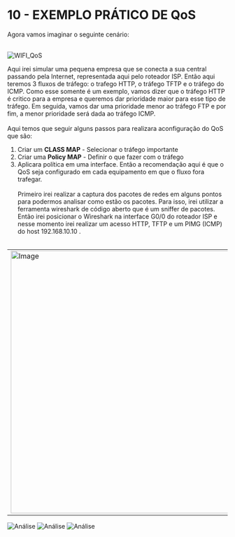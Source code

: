 # 10 - EXEMPLO PRÁTICO DE QoS

Agora vamos imaginar o seguinte cenário: <br></br>

![WIFI_QoS](Imagens/01-cenario.png)

Aqui irei simular uma pequena empresa que se conecta a sua central passando pela Internet, representada aqui pelo roteador ISP. Então aqui teremos 3 fluxos de tráfego: o trafego HTTP, o tráfego TFTP e o tráfego do ICMP. Como esse somente é um exemplo, vamos dizer que o tráfego HTTP é critico para a empresa e queremos dar prioridade maior para esse tipo de tráfego. Em seguida, vamos dar uma prioridade menor ao tráfego FTP e por fim, a menor prioridade será dada ao tráfego ICMP. <br></br>
Aqui temos que seguir alguns passos para realizara aconfiguração do QoS que são:
1. Criar um **CLASS MAP** - Selecionar o tráfego importante
2. Criar uma **Policy MAP** - Definir o que fazer com o tráfego
3. Aplicara política em uma interface.
Então a recomendação aqui é que o QoS seja configurado em cada equipamento em que o fluxo fora trafegar. <br></br>
Primeiro irei realizar a captura dos pacotes de redes em alguns pontos para podermos analisar como estão os pacotes. Para isso, irei utilizar a ferramenta wireshark de código aberto que é um sniffer de pacotes. Então irei posicionar o Wireshark na interface G0/0 do roteador ISP e nesse momento irei realizar um acesso HTTP, TFTP e um PIMG (ICMP) do host 192.168.10.10 . <br></br>

<table>
    <tr >
        <td> <img src="Imagens/wireshark/01-Sem_QoS_ICMP.png" alt="Image" heigth="600" width="600"></img> </td>
        <td> <img src="Imagens/wireshark/02-Sem_QoS_HTTP.png" alt="Image" heigth="600" width="600"></img> </td> 
        <td> <img src="Imagens/wireshark/03-Sem_QoS_TFTP.png" alt="Image" heigth="600" width="600"></img> </td>
    </tr>
</table>

![Análise](Imagens/wireshark/01-Sem_QoS_ICMP.png) 
![Análise](Imagens/wireshark/02-Sem_QoS_HTTP.png)
![Análise](Imagens/wireshark/03-Sem_QoS_TFTP.png) 


